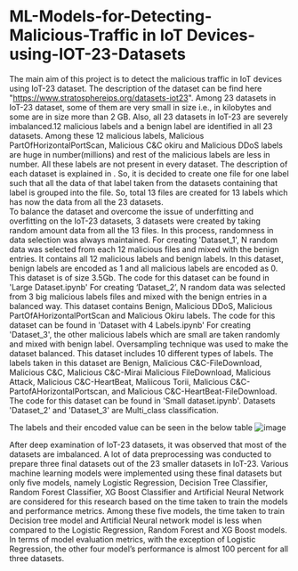 # ML-Models-for-Detecting-Malicious-Traffic in IoT Devices-using-IOT-23-Datasets
The main aim of this project is to detect the malicious traffic in IoT devices using IoT-23 dataset. The description of the dataset can be find here "https://www.stratosphereips.org/datasets-iot23".
Among 23 datasets in IoT-23 dataset, some of them are very small in size i.e., in kilobytes and some are in size more than 2 GB. Also, all 23 datasets in IoT-23 are severely imbalanced.12 malicious labels and a benign label are identified in all 23 datasets. Among these 12 malicious labels, Malicious PartOfHorizontalPortScan, Malicious C&C okiru and Malicious DDoS labels are huge in number(millions) and rest of the malicious labels are less in number. All these labels are not present in every dataset. The description of each dataset is explained in .  So, it is decided to create one file for one label such that all the data of that label taken from the datasets containing that label is grouped into the file. So, total 13 files are created for 13 labels which has now the data from all the 23 datasets.  
To balance the dataset and overcome the issue of underfitting and overfitting on the IoT-23 datasets, 3 datasets were created by taking random amount data from all the 13 files. In this process, randomness in data selection was always maintained. 
For creating 'Dataset_1', N random data was selected from each 12 malicious files and mixed with the benign entries. It contains all 12 malicious labels and benign labels. In this dataset, benign labels are encoded as 1 and all malicious labels are encoded as 0. This dataset is of size 3.5Gb. The code for this dataset can be found in 'Large Dataset.ipynb'
For creating ‘Dataset_2’, N random data was selected from 3 big malicious labels files and mixed with the benign entries in a balanced way. This dataset contains Benign, Malicious DDoS, Malicious PartOfAHorizontalPortScan and Malicious Okiru labels. The code for this dataset can be found in 'Dataset with 4 Labels.ipynb'
For creating 'Dataset_3', the other malicious labels which are small are taken randomly and mixed with benign label. Oversampling technique was used to make the dataset balanced. This dataset includes 10 different types of labels. The labels taken in this dataset are Benign, Malicious   C&C-FileDownload, Malicious   C&C, Malicious   C&C-Mirai Malicious   FileDownload, Malicious   Attack, Malicious   C&C-HeartBeat, Maliicous   Torii, Malicious   C&C-PartofAHorizontalPortscan, and Malicious   C&C-HeartBeat-FileDownload. The code for this dataset can be found in 'Small dataset.ipynb'.
Datasets 'Dataset_2' and 'Dataset_3' are Multi_class classification.

The labels and their encoded value can be seen in the below table
![image](https://user-images.githubusercontent.com/20298176/111230848-df78bb80-85ad-11eb-9a00-6316712ef44e.png)

After deep examination of IoT-23 datasets, it was observed that most of the datasets are imbalanced. A lot of data preprocessing was conducted to prepare three final datasets out of the 23 smaller datasets in IoT-23. Various machine learning models were implemented using these final datasets but only five models, namely Logistic Regression, Decision Tree Classifier, Random Forest Classifier, XG Boost Classifier and Artificial Neural Network are considered for this research based on the time taken to train the models and performance metrics. Among these five models, the time taken to train Decision tree model and Artificial Neural network model is less when compared to the Logistic Regression, Random Forest and XG Boost models. In terms of model evaluation metrics, with the exception of Logistic Regression, the other four model’s performance is almost 100 percent for  all three datasets. 

